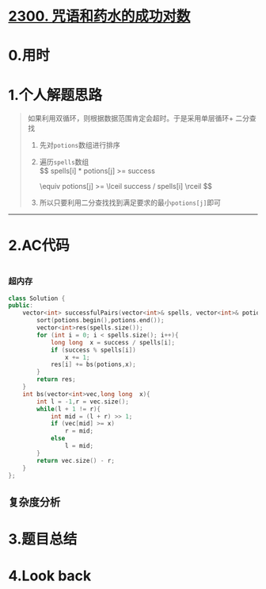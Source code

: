 # [2300. 咒语和药水的成功对数](https://leetcode.cn/problems/successful-pairs-of-spells-and-potions/)

# 0.用时



# 1.个人解题思路

> 如果利用双循环，则根据数据范围肯定会超时。于是采用单层循环+ 二分查找
>
> 1. 先对`potions`数组进行排序
>
> 2. 遍历`spells`数组   
>    $$
>    spells[i] * potions[j] >= success 
>     
>      \equiv potions[j] >= \lceil success / spells[i] \rceil
>    $$
>    
>
> 3. 所以只要利用二分查找找到满足要求的最小`potions[j]`即可



******************

# 2.AC代码

```C++

```

### 超内存

```C++
class Solution {
public:
    vector<int> successfulPairs(vector<int>& spells, vector<int>& potions, long long success) { 
        sort(potions.begin(),potions.end());
        vector<int>res(spells.size());
        for (int i = 0; i < spells.size(); i++){
            long long  x = success / spells[i];
            if (success % spells[i])
                x += 1;
            res[i] += bs(potions,x);
        }
        return res;
    }
    int bs(vector<int>vec,long long  x){
        int l = -1,r = vec.size();
        while(l + 1 != r){
            int mid = (l + r) >> 1;
            if (vec[mid] >= x)
                r = mid;
            else 
                l = mid;
        }
        return vec.size() - r;
    }
};
```



## 复杂度分析





# 3.题目总结





# 4.Look back

